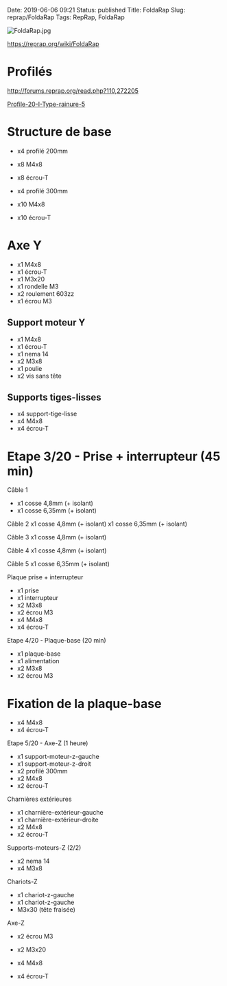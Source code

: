 Date: 2019-06-06 09:21
Status: published
Title: FoldaRap
Slug: reprap/FoldaRap
Tags: RepRap, FoldaRap



![FoldaRap.jpg]({static}FoldaRap.jpg)

<https://reprap.org/wiki/FoldaRap>

# Profilés

<http://forums.reprap.org/read.php?110,272205>

[Profile-20-I-Type-rainure-5](https://www.motedis.fr/shop/Profile-a-rainures/Profile-20-I-Type-rainure-5/Profile-aluminium-20x20-I-Type-rainure-5::999991076.html)

# Structure de base
* x4 profilé 200mm
* x8 M4x8
* x8 écrou-T

* x4 profilé 300mm
* x10 M4x8
* x10 écrou-T

# Axe Y
* x1 M4x8
* x1 écrou-T
* x1 M3x20
* x1 rondelle M3
* x2 roulement 603zz
* x1 écrou M3

## Support moteur Y
* x1 M4x8
* x1 écrou-T
* x1 nema 14
* x2 M3x8
* x1 poulie
* x2 vis sans tête

## Supports tiges-lisses

* x4 support-tige-lisse
* x4 M4x8
* x4 écrou-T

# Etape 3/20 - Prise + interrupteur (45 min)

Câble 1
* x1 cosse 4,8mm (+ isolant)
* x1 cosse 6,35mm (+ isolant)

Câble 2
x1 cosse 4,8mm (+ isolant)
x1 cosse 6,35mm (+ isolant)

Câble 3
x1 cosse 4,8mm (+ isolant)

Câble 4
x1 cosse 4,8mm (+ isolant)

Câble 5
x1 cosse 6,35mm (+ isolant)

Plaque prise + interrupteur
* x1 prise
* x1 interrupteur
* x2 M3x8
* x2 écrou M3
* x4 M4x8
* x4 écrou-T

Etape 4/20 - Plaque-base (20 min) 
* x1 plaque-base
* x1 alimentation
* x2 M3x8
* x2 écrou M3

# Fixation de la plaque-base
* x4 M4x8
* x4 écrou-T

Etape 5/20 - Axe-Z (1 heure) 
* x1 support-moteur-z-gauche
* x1 support-moteur-z-droit
* x2 profilé 300mm
* x2 M4x8
* x2 écrou-T

Charnières extérieures
* x1 charnière-extérieur-gauche
* x1 charnière-extérieur-droite
* x2 M4x8
* x2 écrou-T

Supports-moteurs-Z (2/2)
* x2 nema 14
* x4 M3x8

Chariots-Z
* x1 chariot-z-gauche
* x1 chariot-z-gauche
* M3x30 (tête fraisée)


Axe-Z
* x2 écrou M3
* x2 M3x20

* x4 M4x8
* x4 écrou-T
